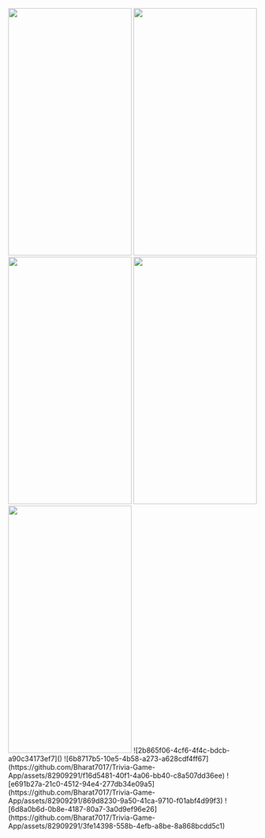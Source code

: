 <img src="https://github.com/Bharat7017/Trivia-Game-App/assets/82909291/30c875d5-61d5-415a-9988-384f6c16925e" width="250" height="500"/>
<img src="https://github.com/Bharat7017/Trivia-Game-App/assets/82909291/044c8be4-9f9d-434f-bac7-0289808195d6" width="250" height="500"/>
<img src="https://github.com/Bharat7017/Trivia-Game-App/assets/82909291/30c875d5-61d5-415a-9988-384f6c16925e" width="250" height="500"/>
<img src="https://github.com/Bharat7017/Trivia-Game-App/assets/82909291/30c875d5-61d5-415a-9988-384f6c16925e" width="250" height="500"/>
<img src="https://github.com/Bharat7017/Trivia-Game-App/assets/82909291/30c875d5-61d5-415a-9988-384f6c16925e" width="250" height="500"/>
![2b865f06-4cf6-4f4c-bdcb-a90c34173ef7]()
![6b8717b5-10e5-4b58-a273-a628cdf4ff67](https://github.com/Bharat7017/Trivia-Game-App/assets/82909291/f16d5481-40f1-4a06-bb40-c8a507dd36ee)
![e691b27a-21c0-4512-94e4-277db34e09a5](https://github.com/Bharat7017/Trivia-Game-App/assets/82909291/869d8230-9a50-41ca-9710-f01abf4d99f3)
![6d8a0b6d-0b8e-4187-80a7-3a0d9ef96e26](https://github.com/Bharat7017/Trivia-Game-App/assets/82909291/3fe14398-558b-4efb-a8be-8a868bcdd5c1)
